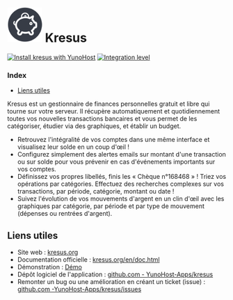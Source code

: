 # <img src="/images/kresus_logo.png" height="80px" alt="logo de kresus"> Kresus

[![Install kresus with YunoHost](https://install-app.yunohost.org/install-with-yunohost.png)](https://install-app.yunohost.org/?app=kresus) [![Integration level](https://dash.yunohost.org/integration/kresus.svg)](https://dash.yunohost.org/appci/app/kresus)

### Index

- [Liens utiles](#liens-utiles)

Kresus est un gestionnaire de finances personnelles gratuit et libre qui tourne sur votre serveur. Il récupère automatiquement et quotidiennement toutes vos nouvelles transactions bancaires et vous permet de les catégoriser, étudier via des graphiques, et établir un budget.

* Retrouvez l'intégralité de vos comptes dans une même interface et visualisez leur solde en un coup d'œil !
* Configurez simplement des alertes emails sur montant d'une transaction ou sur solde pour vous prévenir en cas d'événements importants sur vos comptes.
* Définissez vos propres libellés, finis les « Chèque n°168468 » ! Triez vos opérations par catégories. Effectuez des recherches complexes sur vos transactions, par période, catégorie, montant ou date !
* Suivez l'évolution de vos mouvements d'argent en un clin d'œil avec les graphiques par catégorie, par période et par type de mouvement (dépenses ou rentrées d'argent).


## Liens utiles

+ Site web : [kresus.org](https://kresus.org/)
+ Documentation officielle : [kresus.org/en/doc.html](https://kresus.org/en/doc.html)
+ Démonstration : [Démo](https://kresus.org/demo.html)
+ Dépôt logiciel de l'application : [github.com - YunoHost-Apps/kresus](https://github.com/YunoHost-Apps/kresus_ynh)
+ Remonter un bug ou une amélioration en créant un ticket (issue) : [github.com -YunoHost-Apps/kresus/issues](https://github.com/YunoHost-Apps/kresus_ynh/issues)
